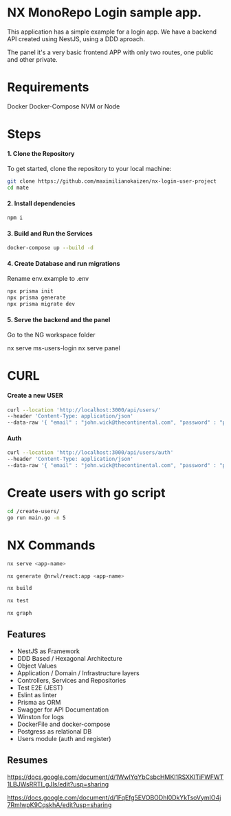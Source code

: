 
# NX MonoRepo Login sample app.

This application has a simple example for a login app.
We have a backend API created using NestJS, using a DDD aproach.

The panel it's a very basic frontend APP with only two routes, one public and other private.

# Requirements

Docker
Docker-Compose
NVM or Node 

# Steps

#### 1. Clone the Repository

To get started, clone the repository to your local machine:

```bash
git clone https://github.com/maximilianokaizen/nx-login-user-project
cd mate
```

#### 2. Install dependencies
```bash
npm i 
```

#### 3. Build and Run the Services

```bash
docker-compose up --build -d
```

#### 4. Create Database and run migrations

Rename env.example to .env

```bash
npx prisma init
npx prisma generate 
npx prisma migrate dev
```

#### 5. Serve the backend and the panel

Go to the NG workspace folder

nx serve ms-users-login
nx serve panel

# CURL

#### Create a new USER

```bash
curl --location 'http://localhost:3000/api/users/'
--header 'Content-Type: application/json'
--data-raw '{ "email" : "john.wick@thecontinental.com", "password" : "password", "name" : "John", "lastName" : "Wick" }'
```
#### Auth

```bash
curl --location 'http://localhost:3000/api/users/auth'
--header 'Content-Type: application/json'
--data-raw '{ "email" : "john.wick@thecontinental.com", "password" : "password" }'
```

# Create users with go script

```bash
cd /create-users/
go run main.go -n 5 
```

# NX Commands

```bash
nx serve <app-name>
```
```bash
nx generate @nrwl/react:app <app-name>
```
```bash
nx build
```
```bash
nx test
```
```bash
nx graph
```

## Features
- NestJS as Framework
- DDD Based / Hexagonal Architecture
- Object Values
- Application / Domain / Infrastructure layers
- Controllers, Services and Repositories
- Test E2E (JEST)
- Eslint as linter
- Prisma as ORM
- Swagger for API Documentation
- Winston for logs
- DockerFile and docker-compose
- Postgress as relational DB 
- Users module (auth and register)

## Resumes

https://docs.google.com/document/d/1WwlYqYbCsbcHMKl1RSXKITiFWFWT1LBJWsRRTI_gJIs/edit?usp=sharing

https://docs.google.com/document/d/1FqEfg5EVOBODhI0DkYkTsoVymIO4j7RmIwpK9CqskhA/edit?usp=sharing



